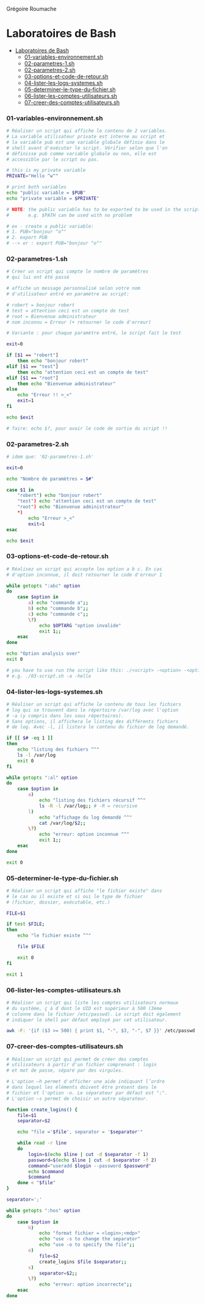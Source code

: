 Grégoire Roumache


# Laboratoires de Bash


- [Laboratoires de Bash](#laboratoires-de-bash)
    - [01-variables-environnement.sh](#01-variables-environnementsh)
    - [02-parametres-1.sh](#02-parametres-1sh)
    - [02-parametres-2.sh](#02-parametres-2sh)
    - [03-options-et-code-de-retour.sh](#03-options-et-code-de-retoursh)
    - [04-lister-les-logs-systemes.sh](#04-lister-les-logs-systemessh)
    - [05-determiner-le-type-du-fichier.sh](#05-determiner-le-type-du-fichiersh)
    - [06-lister-les-comptes-utilisateurs.sh](#06-lister-les-comptes-utilisateurssh)
    - [07-creer-des-comptes-utilisateurs.sh](#07-creer-des-comptes-utilisateurssh)


### 01-variables-environnement.sh

```bash
# Réaliser un script qui affiche le contenu de 2 variables.
# La variable utilisateur private est interne au script et
# la variable pub est une variable globale définie dans le
# shell avant d'exécuter le script. Vérifier selon que l'on
# définisse pub comme variable globale ou non, elle est
# accessible par le script ou pas.

# this is my private variable
PRIVATE="Hello ^w^"

# print both variables
echo "public variable = $PUB"
echo "private variable = $PRIVATE"

# NOTE: the public variable has to be exported to be used in the script
#       e.g. $PATH can be used with no problem

# ex - create a public variable:
# 1. PUB="bonjour ^o^"
# 2. export PUB
# --> or : export PUB="bonjour ^o^"
```


### 02-parametres-1.sh

```bash
# Créer un script qui compte le nombre de paramètres
# qui lui ont été passé

# affiche un message personnalisé selon votre nom
# d'utilisateur entré en paramètre au script:

# robert = bonjour robert
# test = attention ceci est un compte de test
# root = Bienvenue administrateur
# nom inconnu = Erreur (+ retourner le code d'erreur)

# Variante : pour chaque paramètre entré, le script fait le test

exit=0

if [$1 == "robert"]
    then echo "bonjour robert"
elif [$1 == "test"]
    then echo "attention ceci est un compte de test"
elif [$1 == "root"]
    then echo "Bienvenue administrateur"
else
    echo "Erreur !! >_<"
    exit=1
fi

echo $exit

# faire: echo $?, pour avoir le code de sortie du script !!
```


### 02-parametres-2.sh

```bash
# idem que: '02-parametres-1.sh'

exit=0

echo "Nombre de paramètres = $#"

case $1 in
    "robert") echo "bonjour robert"
    "test") echo "attention ceci est un compte de test"
    "root") echo "Bienvenue administrateur"
    *)
        echo "Erreur >_<"
        exit=1
esac

echo $exit
```


### 03-options-et-code-de-retour.sh

```bash
# Réalisez un script qui accepte les option a b c. En cas
# d'option inconnue, il doit retourner le code d'erreur 1

while getopts ":abc" option
do
    case $option in
        a) echo "commande a";;
        b) echo "commande b";;
        c) echo "commande c";;
        \?)
            echo $OPTARG "option invalide"
            exit 1;;
    esac
done

echo "Option analysis over"
exit 0

# you have to use run the script like this: ./<script> -<option> -<option>
# e.g. ./03-script.sh -a -hello
```


### 04-lister-les-logs-systemes.sh

```bash
# Réaliser un script qui affiche le contenu de tous les fichiers
# log qui se trouvent dans le répertoire /var/log avec l'option
# -a (y compris dans les sous répertoires).
# Sans options, il affichera le listing des différents fichiers
# de log. Avec -l, il listera le contenu du fichier de log demandé.

if [[ $# -eq 1 ]]
then
    echo "listing des fichiers ^^"
    ls -l /var/log
    exit 0
fi

while getopts ":al" option
do
    case $option in
        a)
            echo "listing des fichiers récursif ^^"
            ls -R -l /var/log;; # -R = recursive
        l)
            echo "affichage du log demandé ^^"
            cat /var/log/$2;;
        \?)
            echo "erreur: option inconnue ^^"
            exit 1;;
    esac
done

exit 0
```


### 05-determiner-le-type-du-fichier.sh

```bash
# Réaliser un script qui affiche "le fichier existe" dans
# le cas ou il existe et si oui le type de fichier
# (fichier, dossier, exécutable, etc.)

FILE=$1

if test $FILE;
then
    echo "le fichier existe ^^"

    file $FILE

    exit 0
fi

exit 1
```


### 06-lister-les-comptes-utilisateurs.sh

```bash
# Réaliser un script qui liste les comptes utilisateurs normaux
# du système, ç à d dont le UID est supérieur à 500 (3ème
# colonne dans le fichier /etc/passwd). Le script doit également
# indiquer le shell par défaut employé par cet utilisateur.

awk -F: '{if ($3 >= 500) { print $1, "-", $3, "-", $7 }}' /etc/passwd
```


### 07-creer-des-comptes-utilisateurs.sh

```bash
# Réaliser un script qui permet de créer des comptes
# utilisateurs à partir d'un fichier comprenant : login
# et mot de passe, séparé par des virgules.

# L'option –h permet d'afficher une aide indiquant l’ordre
# dans lequel les éléments doivent être présent dans le
# fichier et l'option -o. Le séparateur par défaut est ";".
# L'option –s permet de choisir un autre séparateur.

function create_logins() {
    file=$1
    separator=$2

    echo "file ='$file', separator = '$separator'"

    while read -r line
    do
        login=$(echo $line | cut -d $separator -f 1)
        password=$(echo $line | cut -d $separator -f 2)
        command="useradd $login --password $password"
        echo $command
        $command
    done < "$file"
}

separator=';'

while getopts ":hos" option
do
    case $option in
        h)
            echo "format fichier = <login>;<mdp>"
            echo "use -s to change the separator"
            echo "use -o to specify the file";;
        o)
            file=$2
            create_logins $file $separator;;
        s)
            separator=$2;;
        \?)
            echo "erreur: option incorrecte";;
    esac
done
```




